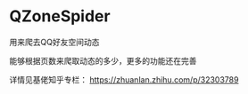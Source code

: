 # QZoneSpider

用来爬去QQ好友空间动态

能够根据页数来爬取动态的多少，更多的功能还在完善

详情见基佬知乎专栏： https://zhuanlan.zhihu.com/p/32303789
